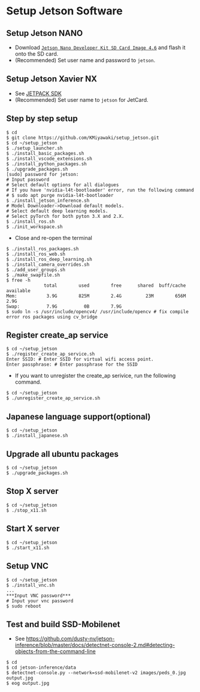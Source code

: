 # Setup Jetson Software

## Setup Jetson NANO

- Download [`Jetson Nano Developer Kit SD Card Image 4.6`](https://developer.nvidia.com/embedded/l4t/r32_release_v6.1/jeston_nano/jetson-nano-jp46-sd-card-image.zip) and flash it onto the SD card.
- (Recommended) Set user name and password to `jetson`.

## Setup Jetson Xavier NX

- See [JETPACK SDK](https://developer.nvidia.com/embedded/jetpack)
- (Recommended) Set user name to `jetson` for JetCard.

## Step by step setup

```shell
$ cd
$ git clone https://github.com/KMiyawaki/setup_jetson.git
$ cd ~/setup_jetson
$ ./setup_launcher.sh
$ ./install_basic_packages.sh
$ ./install_vscode_extensions.sh
$ ./install_python_packages.sh
$ ./upgrade_packages.sh
[sudo] password for jetson:
# Input password
# Select default options for all dialogues
# If you have 'nvidia-l4t-bootloader' error, run the following command
# $ sudo apt purge nvidia-l4t-bootloader
$ ./install_jetson_inference.sh
# Model Downloader->Download default models.
# Select default deep learning models.
# Select pyTorch for both pyton 3.X and 2.X.
$ ./install_ros.sh
$ ./init_workspace.sh
```

- Close and re-open the terminal

```shell
$ ./install_ros_packages.sh
$ ./install_ros_web.sh
$ ./install_ros_deep_learning.sh
$ ./install_camera_overrides.sh
$ ./add_user_groups.sh
$ ./make_swapfile.sh 
$ free -h
              total        used        free      shared  buff/cache   available
Mem:           3.9G        825M        2.4G         23M        656M        2.9G
Swap:          7.9G          0B        7.9G
$ sudo ln -s /usr/include/opencv4/ /usr/include/opencv # fix compile error ros packages using cv_bridge
```

## Register create_ap service

```shell
$ cd ~/setup_jetson
$ ./register_create_ap_service.sh
Enter SSID: # Enter SSID for virtual wifi access point.
Enter passphrase: # Enter passphrase for the SSID
```

- If you want to unregister the create_ap serivice, run the following command.

```shell
$ cd ~/setup_jetson
$ ./unregister_create_ap_service.sh
```

## Japanese language support(optional)

```shell
$ cd ~/setup_jetson
$ ./install_japanese.sh
```

## Upgrade all ubuntu packages

```shell
$ cd ~/setup_jetson
$ ./upgrade_packages.sh
```

## Stop X server

```shell
$ cd ~/setup_jetson
$ ./stop_x11.sh
```

## Start X server

```shell
$ cd ~/setup_jetson
$ ./start_x11.sh
```

## Setup VNC

```shell
$ cd ~/setup_jetson
$ ./install_vnc.sh
...
***Input VNC password***
# Input your vnc password
$ sudo reboot
```

## Test and build SSD-Mobilenet

- See https://github.com/dusty-nv/jetson-inference/blob/master/docs/detectnet-console-2.md#detecting-objects-from-the-command-line

```shell
$ cd
$ cd jetson-inference/data
$ detectnet-console.py --network=ssd-mobilenet-v2 images/peds_0.jpg output.jpg
$ eog output.jpg
```
